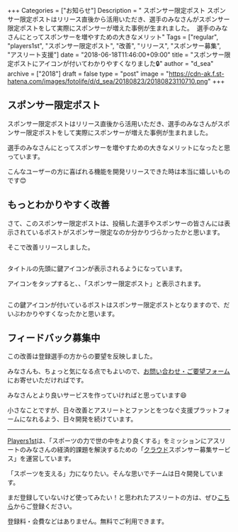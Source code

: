 +++
Categories = ["お知らせ"]
Description = " スポンサー限定ポスト  スポンサー限定ポストはリリース直後から活用いただき、選手のみなさんがスポンサー限定ポストをして実際にスポンサーが増えた事例が生まれました。&nbsp;  選手のみなさんにとってスポンサーを増やすための大きなメリット"
Tags = ["regular", "players1st", "スポンサー限定ポスト", "改善", "リリース", "スポンサー募集", "アスリート支援"]
date = "2018-06-18T11:46:00+09:00"
title = "スポンサー限定ポストにアイコンが付いてわかりやすくなりました🔒"
author = "d_sea"
archive = ["2018"]
draft = false
type = "post"
image = "https://cdn-ak.f.st-hatena.com/images/fotolife/d/d_sea/20180823/20180823110710.png"
+++

<body>
<h2>スポンサー限定ポスト</h2>


<p>スポンサー限定ポストはリリース直後から活用いただき、選手のみなさんがスポンサー限定ポストをして実際にスポンサーが増えた事例が生まれました。 </p>


<p>選手のみなさんにとってスポンサーを増やすための大きなメリットになったと思っています。</p>


<p>こんなユーザーの方に喜ばれる機能を開発リリースできた時は本当に嬉しいものです😊</p>


<h2>もっとわかりやすく改善</h2>


<p>さて、このスポンサー限定ポストは、投稿した選手やスポンサーの皆さんには表示されているポストがスポンサー限定なのか分かりづらかったかと思います。</p>


<p>そこで改善リリースしました。</p>


<p><figure class="tmblr-full" data-orig-height="302" data-orig-width="581"><img src="https://cdn-ak.f.st-hatena.com/images/fotolife/d/d_sea/20180823/20180823110710.png" data-orig-height="302" data-orig-width="581" alt=""></figure></p>
<p>タイトルの先頭に鍵アイコンが表示されるようになっています。</p>
<p>アイコンをタップすると、、「スポンサー限定ポスト」と表示されます。</p>
<figure class="tmblr-full" data-orig-height="542" data-orig-width="779"><img src="https://cdn-ak.f.st-hatena.com/images/fotolife/d/d_sea/20180823/20180823111059.png" data-orig-height="542" data-orig-width="779" alt=""></figure><p>この鍵アイコンが付いているポストはスポンサー限定ポストとなりますので、だいぶわかりやすくなったかと思います。</p>
<h2>フィードバック募集中</h2>
<p>この改善は登録選手の方からの要望を反映しました。</p>
<p>みなさんも、ちょっと気になる点でもよいので、<a href="https://players1.st/feedbacks/new">お問い合わせ・ご要望フォーム</a>にお寄せいただければです。</p>
<p>みなさんとより良いサービスを作っていければと思っています😄<br></p>
<p>小さなことですが、日々改善とアスリートとファンとをつなぐ支援プラットフォームになれるよう、日々開発を続けています。</p>
<hr>
<p><a href="https://players1.st/">Players1st</a>は、「スポーツの力で世の中をより良くする」をミッションにアスリートのみなさんの経済的課題を解決するための「<a class="keyword" href="http://d.hatena.ne.jp/keyword/%A5%AF%A5%E9%A5%A6%A5%C9">クラウド</a>スポンサー募集サービス」を運営しています。</p>
<p>「スポーツを支える」力になりたい。そんな思いでチームは日々開発しています。</p>
<p>まだ登録していないけど使ってみたい！と思われたアスリートの方は、ぜひ<a href="https://players1.st/users/sign_up_confirm?token=U9uHncad">こちら</a>からご登録ください。</p>
<p>登録料・会費などはありません。無料でご利用できます。</p>
</body>
